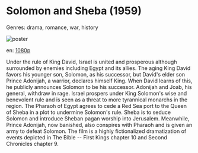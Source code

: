 # Solomon and Sheba (1959)

Genres: drama, romance, war, history

![poster](http://image.tmdb.org/t/p/w500/dDDSs4DSVBTG5s452w5IMZpZYHb.jpg)

en:
  [1080p](magnet:?xt=urn:btih:a1592d657256116a194d4d8fd03587ddcd386a34&dn=Solomon+and+Sheba+%281959%29+1080p+BrRip+x264+-+YIFY&tr=udp%3A%2F%2Ftracker.openbittorrent.com%3A80%2Fannounce&tr=udp%3A%2F%2Fglotorrents.pw%3A6969%2Fannounce&tr=udp%3A%2F%2Ftracker.openbittorrent.com%3A80%2Fannounce&tr=udp%3A%2F%2Ftracker.opentrackr.org%3A1337%2Fannounce&tr=udp%3A%2F%2Fzer0day.to%3A1337%2Fannounce&tr=udp%3A%2F%2Ftracker.coppersurfer.tk%3A6969%2Fannounce)
  


Under the rule of King David, Israel is united and prosperous although surrounded by enemies including Egypt and its allies. The aging King David favors his younger son, Solomon, as his successor, but David's  elder son Prince Adonijah, a warrior, declares himself King. When David learns of this, he publicly announces Solomon to be his successor. Adonijah and Joab, his general, withdraw in rage. Israel prospers under King Solomon's wise and benevolent rule and is seen as a threat to more tyrannical monarchs in the region. The Pharaoh of Egypt agrees to cede a Red Sea port to the Queen of Sheba in a plot to undermine Solomon's rule. Sheba is to seduce Solomon and introduce Sheban pagan worship into Jerusalem. Meanwhile, Prince Adonijah, now banished, also conspires with Pharaoh and is given an army to defeat Solomon. The film is a highly fictionalized dramatization of events depicted in The Bible -- First Kings chapter 10 and Second Chronicles chapter 9.